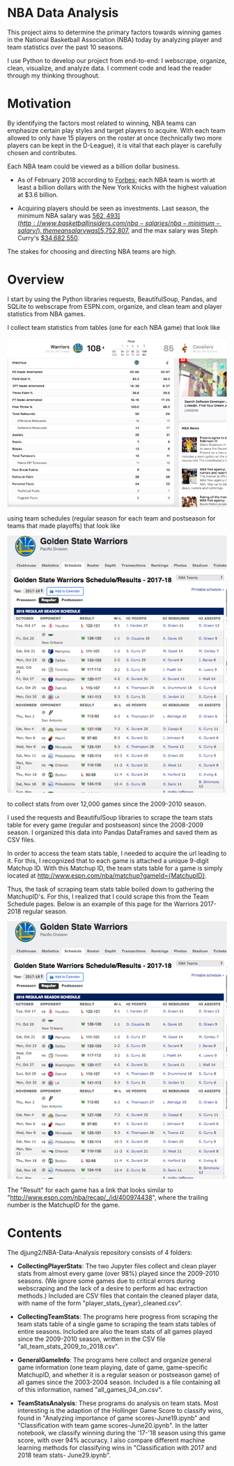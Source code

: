 # NBA Data Analysis

This project aims to determine the primary factors towards winning games in the National Basketball Association (NBA) today by analyzing player and team statistics over the past 10 seasons. 

I use Python to develop our project from end-to-end: I webscrape, organize, clean, visualize, and analyze data.
I comment code and lead the reader through my thinking throughout.

# Motivation

By identifying the factors most related to winning, NBA teams can emphasize certain play styles and target players to acquire. With each team allowed to only have 15 players on the roster at once (technically two more players can be kept in the D-League), it is vital that each player is carefully chosen and contributes.


Each NBA team could be viewed as a billion dollar business. 

- As of February 2018 according to [Forbes:](https://www.forbes.com/sites/forbespr/2018/02/07/forbes-releases-20th-annual-nba-team-valuations/#6d41a85034e6) each NBA team is worth at least a billion dollars with the New York Knicks with the highest valuation at $3.6 billion. 

- Acquiring players should be seen as investments. Last season, the minimum NBA salary was [$562,493](http://www.basketballinsiders.com/nba-salaries/nba-minimum-salary/), the mean salary was [$5,752,807](https://www.basketball-reference.com/contracts/players.html), and the max salary was Steph Curry's [$34,682,550](https://www.basketball-reference.com/contracts/players.html). 

The stakes for choosing and directing NBA teams are high.

# Overview

I start by using the Python libraries requests, BeautifulSoup, Pandas, and SQLite to webscrape from ESPN.com, organize, and clean team and player statistics from NBA games.

I collect team statistics from tables (one for each NBA game) that look like

![Game 4 Team Stats table](https://github.com/djjung2/NBA-Data-Analysis/blob/master/Images/team_stats_table.png)

using team schedules (regular season for each team and postseason for teams that made playoffs) that look like

![Game Schedule](https://github.com/djjung2/NBA-Data-Analysis/blob/master/Images/team_schedule.png)

to collect stats from over 12,000 games since the 2009-2010 season.

I used the requests and BeautifulSoup libraries to scrape the team stats table for every game (regular and postseason) since the 2008-2009 season. I organized this data into Pandas DataFrames and saved them as CSV files. 

In order to access the team stats table, I needed to acquire the url leading to it. For this, I recognized that to each game is attached a unique 9-digit Matchup ID. With this Matchup ID, the team stats table for a game is simply located at http://www.espn.com/nba/matchup?gameId={MatchupID}. 

Thus, the task of scraping team stats table boiled down to gathering the MatchupID's. For this, I realized that I could scrape this from the Team Schedule pages. Below is an example of this page for the Warriors 2017-2018 regular season.

![Game Schedule](https://github.com/djjung2/NBA-Data-Analysis/blob/master/Images/team_schedule.png)

The "Result" for each game has a link that looks similar to "http://www.espn.com/nba/recap/_/id/400974438", where the trailing number is the MatchupID for the game. 


# Contents

The djjung2/NBA-Data-Analysis repository consists of 4 folders:

- **CollectingPlayerStats**: The two Jupyter files collect and clean player stats from almost every game (over 98%) played since the 2009-2010 seasons. (We ignore some games due to critical errors during webscraping and the lack of a desire to perform ad hac extraction methods.) Included are CSV files that contain the cleaned player data, with name of the form "player\_stats\_{year}\_cleaned.csv".

- **CollectingTeamStats**: The programs here progress from scraping the team stats table of a single game to scraping the team stats tables of entire seasons. Included are also the team stats of all games played since the 2009-2010 season, written in the CSV file "all_team_stats_2009_to_2018.csv".

- **GeneralGameInfo**: The programs here collect and organize general game information (one team playing, date of game, game-specific MatchupID, and whether it is a regular season or postseason game) of all games since the 2003-2004 season. Included is a file containing all of this information, named "all_games_04_on.csv".

- **TeamStatsAnalysis**: These programs do analysis on team stats. Most interesting is the adaption of the Hollinger Game Score to classify wins, found in "Analyzing importance of game scores-June19.ipynb" and "Classification with team game scores-June20.ipynb". In the latter notebook, we classify winning during the '17-'18 season using this game score, with over 94\% accuracy. I also compare different machine learning methods for classifying wins in "Classification with 2017 and 2018 team stats- June29.ipynb".


